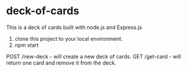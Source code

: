 # deck-of-cards
This is a deck of cards built with node.js and Express.js

1. clone this project to your local environment.
2. npm start

POST /new-deck - will create a new deck of cards.
GET /get-card - will return one card and remove it from the deck.
